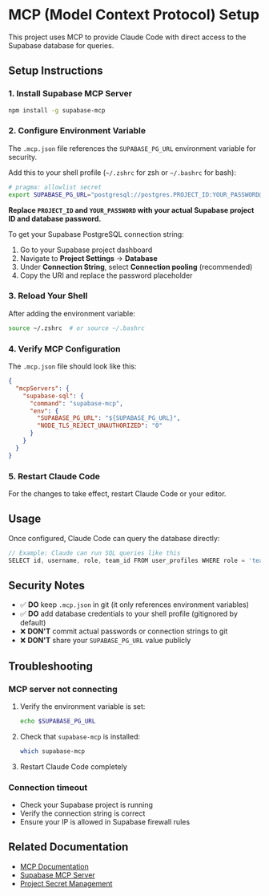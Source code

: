 # MCP (Model Context Protocol) Setup

This project uses MCP to provide Claude Code with direct access to the Supabase database for queries.

## Setup Instructions

### 1. Install Supabase MCP Server

```bash
npm install -g supabase-mcp
```

### 2. Configure Environment Variable

The `.mcp.json` file references the `SUPABASE_PG_URL` environment variable for security.

Add this to your shell profile (`~/.zshrc` for zsh or `~/.bashrc` for bash):

```bash
# pragma: allowlist secret
export SUPABASE_PG_URL="postgresql://postgres.PROJECT_ID:YOUR_PASSWORD@aws-0-us-east-1.pooler.supabase.com:5432/postgres?sslmode=require"
```

**Replace `PROJECT_ID` and `YOUR_PASSWORD` with your actual Supabase project ID and database password.**

To get your Supabase PostgreSQL connection string:
1. Go to your Supabase project dashboard
2. Navigate to **Project Settings** → **Database**
3. Under **Connection String**, select **Connection pooling** (recommended)
4. Copy the URI and replace the password placeholder

### 3. Reload Your Shell

After adding the environment variable:

```bash
source ~/.zshrc  # or source ~/.bashrc
```

### 4. Verify MCP Configuration

The `.mcp.json` file should look like this:

```json
{
  "mcpServers": {
    "supabase-sql": {
      "command": "supabase-mcp",
      "env": {
        "SUPABASE_PG_URL": "${SUPABASE_PG_URL}",
        "NODE_TLS_REJECT_UNAUTHORIZED": "0"
      }
    }
  }
}
```

### 5. Restart Claude Code

For the changes to take effect, restart Claude Code or your editor.

## Usage

Once configured, Claude Code can query the database directly:

```javascript
// Example: Claude can run SQL queries like this
SELECT id, username, role, team_id FROM user_profiles WHERE role = 'team-manager';
```

## Security Notes

- ✅ **DO** keep `.mcp.json` in git (it only references environment variables)
- ✅ **DO** add database credentials to your shell profile (gitignored by default)
- ❌ **DON'T** commit actual passwords or connection strings to git
- ❌ **DON'T** share your `SUPABASE_PG_URL` value publicly

## Troubleshooting

### MCP server not connecting

1. Verify the environment variable is set:
   ```bash
   echo $SUPABASE_PG_URL
   ```

2. Check that `supabase-mcp` is installed:
   ```bash
   which supabase-mcp
   ```

3. Restart Claude Code completely

### Connection timeout

- Check your Supabase project is running
- Verify the connection string is correct
- Ensure your IP is allowed in Supabase firewall rules

## Related Documentation

- [MCP Documentation](https://github.com/anthropics/model-context-protocol)
- [Supabase MCP Server](https://github.com/supabase/mcp-server-supabase)
- [Project Secret Management](./docs/SECRET_MANAGEMENT.md)
